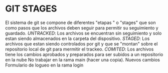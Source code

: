 # GIT STAGES #
El sistema de git se compone de diferentes "etapas " o "stages" que son como pasos que los archivos deben seguir para permitir su seguimiento y guardado.
*UNTRACKED*: Los archivos se encuentran sin seguimiento y solo estan siendo almacenados en la carpeta del dispositivo.
*STAGED*: Los archivos que estan siendo controlados por git y que se "montan" sobre el repositorio local de git para mermitir el trackeo.
*COMITED*: Los archivos tiene los cambios aprobados y preparados para ser subidos a un repositorio en la nube
No trabajar en la rama main (hacer una copia).
 Nuevos cambios
 Formulario de logueo en la rama login